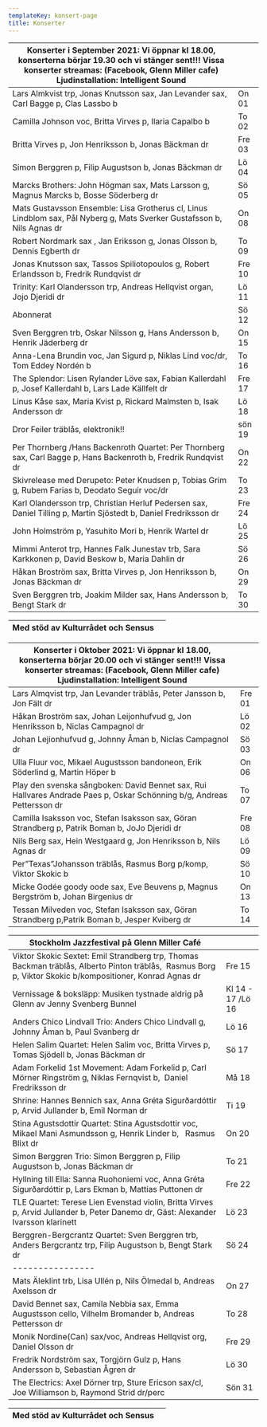 ```yaml
---
templateKey: konsert-page
title: Konserter
---
```

| Konserter i September 2021: Vi öppnar kl 18.00, konserterna börjar 19.30 och vi stänger sent!!!  Vissa konserter streamas: (Facebook, Glenn Miller cafe) Ljudinstallation: Intelligent Sound |        |
| -------------------------------------------------------------------------------------------------------------------------------------------------------------------------------------------- | ------ |
| Lars Almkvist trp, Jonas Knutsson sax, Jan Levander sax, Carl Bagge p, Clas Lassbo b                                                                                                         | On 01  |
| Camilla Johnson voc, Britta Virves p, Ilaria Capalbo b                                                                                                                                       | To 02  |
| Britta Virves p, Jon Henriksson b, Jonas Bäckman dr                                                                                                                                          | Fre 03 |
| Simon Berggren p, Filip Augustson b, Jonas Bäckman dr                                                                                                                                        | Lö 04  |
| Marcks Brothers: John Högman sax, Mats Larsson g, Magnus Marcks b, Bosse Söderberg dr                                                                                                        | Sö 05  |
| Mats Gustavsson Ensemble: Lisa Grotherus cl,  Linus Lindblom sax, Pål Nyberg g, Mats Sverker Gustafsson  b, Nils Agnas dr                                                                    | On 08  |
| Robert Nordmark sax , Jan Eriksson g, Jonas Olsson b, Dennis Egberth dr                                                                                                                      | To 09  |
| Jonas Knutsson sax, Tassos Spiliotopoulos g, Robert Erlandsson b, Fredrik Rundqvist dr                                                                                                       | Fre 10 |
| Trinity: Karl Olandersson trp, Andreas Hellqvist organ, Jojo Djeridi dr                                                                                                                      | Lö 11  |
| Abonnerat                                                                                                                                                                                    | Sö 12  |
| Sven Berggren trb, Oskar Nilsson g, Hans Andersson b, Henrik Jäderberg dr                                                                                                                       | On 15  |
| Anna-Lena Brundin voc, Jan Sigurd p, Niklas Lind voc/dr, Tom Eddey Nordén b                                                                                                                  | To 16  |
| The Splendor: Lisen Rylander Löve sax, Fabian Kallerdahl p, Josef Kallerdahl b, Lars Lade Källfelt dr                                                                                        | Fre 17 |
| Linus Kåse sax, Maria Kvist p, Rickard Malmsten b, Isak Andersson dr                                                                                                                         | Lö 18  |
| Dror Feiler träblås, elektronik!!                                                                                                                                                            | sön 19 |
| Per Thornberg /Hans Backenroth Quartet: Per Thornberg sax, Carl Bagge p, Hans Backenroth b, Fredrik Rundqvist dr                                                                             | On 22  |
| Skivrelease med Derupeto: Peter Knudsen p, Tobias Grim g, Rubem Farias b, Deodato Seguir voc/dr                                                                                              | To 23  |
| Karl Olandersson trp, Christian Herluf Pedersen sax, Daniel Tilling p, Martin Sjöstedt b,  Daniel Fredriksson dr                                                                             | Fre 24 |
| John Holmström p, Yasuhito Mori b, Henrik Wartel dr                                                                                                                                          | Lö 25  |
| Mimmi Anterot trp, Hannes Falk Junestav trb, Sara Karkkonen p, David Beskow b, Maria Dahlin dr                                                                                               | Sö 26  |
| Håkan Broström sax, Britta Virves p, Jon Henriksson b, Jonas Bäckman dr                                                                                                                      | On 29  |
|Sven Berggren trb, Joakim Milder sax, Hans Andersson b, Bengt Stark dr|To 30|

| Med stöd av Kulturrådet och Sensus |     |
| ---------------------------------- | --- |

| Konserter i Oktober 2021: Vi öppnar kl 18.00, konserterna börjar 20.00 och vi stänger sent!!!  Vissa konserter streamas: (Facebook, Glenn Miller cafe) Ljudinstallation: Intelligent Sound |        |
| ------------------------------------------------------------------------------------------------------------------------------------------------------------------------------------------ | ------ |
| Lars Almqvist trp, Jan Levander träblås, Peter Jansson b, Jon Fält dr                                                                                                                      | Fre 01 |
| Håkan Broström sax, Johan Leijonhufvud g, Jon Henriksson b, Niclas Campagnol dr                                                                                                            | Lö 02  |
| Johan Lejionhufvud g, Johnny Åman b, Niclas Campagnol dr                                                                                                                                   | Sö 03  |
| Ulla Fluur voc, Mikael Augustsson bandoneon, Erik Söderlind g, Martin Höper b                                                                                                              | On 06  |
| Play den svenska sångboken: David Bennet sax, Rui Hallvares Andrade Paes p, Oskar Schönning b/g, Andreas Pettersson dr                                                                     | To 07  |
| Camilla Isaksson voc, Stefan Isaksson sax, Göran Strandberg p, Patrik Boman b, JoJo Djeridi dr                                                                                            | Fre 08 |
| Nils Berg sax, Hein Westgaard g, Jon Henriksson b,  Nils Agnas dr                                                                                                                                                            | Lö 09  |
| Per”Texas”Johansson träblås, Rasmus Borg p/komp, Viktor Skokic b                                                                                                                           | Sö 10  |
| Micke Godée goody oode  sax, Eve Beuvens p, Magnus Bergström b, Johan Birgenius dr                                                                                                                     | On 13  |
| Tessan Milveden voc, Stefan Isaksson sax, Göran Strandberg p,Patrik Boman b, Jesper Kviberg dr                                                                                             | To 14  |

| Stockholm Jazzfestival på Glenn Miller Café                                                                                                                |                   |
| ---------------------------------------------------------------------------------------------------------------------------------------------------------- | ----------------- |
| Viktor Skokic Sextet: Emil Strandberg trp, Thomas Backman träblås, Alberto Pinton träblås,  Rasmus Borg  p, Viktor Skokic b/kompositioner, Konrad Agnas dr | Fre 15            |
| Vernissage & boksläpp: Musiken tystnade aldrig på Glenn av Jenny Svenberg Bunnel                                              | Kl 14 - 17 /Lö 16 |
| Anders Chico Lindvall Trio: Anders Chico Lindvall g, Johnny Åman b, Paul Svanberg dr                                                                       | Lö 16             |
| Helen Salim Quartet: Helen Salim voc, Britta Virves p, Tomas Sjödell b, Jonas Bäckman dr                                                                   | Sö 17             |
| Adam Forkelid  1st Movement: Adam Forkelid p, Carl Mörner Ringström g, Niklas Fernqvist b,  Daniel Fredriksson dr                                          | Må 18             |
| Shrine: Hannes Bennich sax, Anna Gréta Sigurðardóttir p,  Arvid Jullander b, Emil Norman dr                                                                | Ti 19             |
| Stina Agustsdottir Quartet: Stina Agustsdottir voc, Mikael Mani Asmundsson g, Henrik Linder b,  	Rasmus Blixt dr                                           | On 20             |
| Simon Berggren Trio: Simon Berggren p, Filip Augustson b, Jonas Bäckman dr                                                                                 | To 21             |
| Hyllning till Ella: Sanna Ruohoniemi voc, Anna Gréta Sigurðardóttir p, Lars Ekman b, Mattias Puttonen dr                                                   | Fre 22            |
| TLE Quartet: Terese Lien Evenstad violin, Britta Virves p, Arvid Jullander b, Peter Danemo dr, Gäst: Alexander Ivarsson klarinett                          | Lö 23             |
| Berggren-Bergcrantz Quartet: Sven Berggren trb, Anders Bergcrantz trp, Filip Augustson b, Bengt Stark dr                                             | Sö 24             |
 |----------------
|Mats Äleklint trb, Lisa Ullén p, Nils Ölmedal b, Andreas Axelsson dr |On 27 |
|David Bennet sax, Camila Nebbia sax, Emma Augustsson cello, Vilhelm Bromander b, Andreas Pettersson dr |To 28 |
 |Monik Nordine(Can) sax/voc, Andreas Hellqvist org, Daniel Olsson dr |Fre 29 |
 |Fredrik Nordström sax, Torgjörn Gulz p, Hans Andersson b, Sebastian Ågren dr |Lö 30 |
 |The Electrics: Axel Dörner trp, Sture Ericson sax/cl, Joe Williamson b, Raymond Strid dr/perc|Sön 31|


| Med stöd av Kulturrådet och Sensus |     |
| ---------------------------------- | --- |
